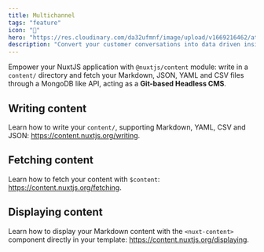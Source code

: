 ```yaml
---
title: Multichannel
tags: "feature"
icon: "📣"
hero: "https://res.cloudinary.com/da32ufmnf/image/upload/v1669216462/atlas-refresh/index/dnyq7minvldqfohodtzg.png"
description: "Convert your customer conversations into data driven insights, driving your product and engineering roadmaps."
---
```


Empower your NuxtJS application with `@nuxtjs/content` module: write in a `content/` directory and fetch your Markdown, JSON, YAML and CSV files through a MongoDB like API, acting as a **Git-based Headless CMS**.

## Writing content

Learn how to write your `content/`, supporting Markdown, YAML, CSV and JSON: https://content.nuxtjs.org/writing.

## Fetching content

Learn how to fetch your content with `$content`: https://content.nuxtjs.org/fetching.

## Displaying content

Learn how to display your Markdown content with the `<nuxt-content>` component directly in your template: https://content.nuxtjs.org/displaying.
